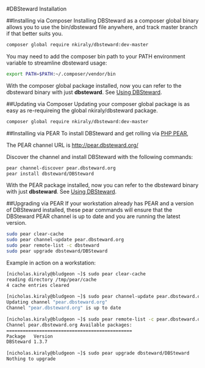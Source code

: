 #DBSteward Installation


##Installing via Composer
Installing DBSteward as a composer global binary allows you to use the bin/dbsteward file anywhere, and track master branch if that better suits you.
```bash
composer global require nkiraly/dbsteward:dev-master
```

You may need to add the composer bin path to your PATH environment variable to streamline dbsteward usage:
```bash
export PATH=$PATH:~/.composer/vendor/bin
```

With the composer global package installed, now you can refer to the dbsteward binary with just **dbsteward**. See [Using DBSteward](https://github.com/nkiraly/DBSteward/wiki/Crash-course#using-dbsteward).

##Updating via Composer
Updating your composer global package is as easy as re-requireing the global nkiraly/dbsteward package.
```bash
composer global require nkiraly/dbsteward:dev-master
```



##Installing via PEAR
To install DBSteward and get rolling via [PHP PEAR](http://pear.php.net),

The PEAR channel URL is http://pear.dbsteward.org/

Discover the channel and install DBSteward with the following commands:

```bash
pear channel-discover pear.dbsteward.org
pear install dbsteward/DBSteward
```

With the PEAR package installed, now you can refer to the dbsteward binary with just **dbsteward**. See [Using DBSteward](https://github.com/nkiraly/DBSteward/wiki/Crash-course#using-dbsteward).

##Upgrading via PEAR
If your workstation already has PEAR and a version of DBSteward installed, these pear commands will ensure that the DBSteward PEAR channel is up to date and you are running the latest version.

```bash
sudo pear clear-cache
sudo pear channel-update pear.dbsteward.org
sudo pear remote-list -c dbsteward
sudo pear upgrade dbsteward/DBSteward
```

Example in action on a workstation:
```bash
[nicholas.kiraly@bludgeon ~]$ sudo pear clear-cache
reading directory /tmp/pear/cache
4 cache entries cleared
 
[nicholas.kiraly@bludgeon ~]$ sudo pear channel-update pear.dbsteward.org
Updating channel "pear.dbsteward.org"
Channel "pear.dbsteward.org" is up to date
 
[nicholas.kiraly@bludgeon ~]$ sudo pear remote-list -c pear.dbsteward.org
Channel pear.dbsteward.org Available packages:
==============================================
Package   Version
DBSteward 1.3.7
 
[nicholas.kiraly@bludgeon ~]$ sudo pear upgrade dbsteward/DBSteward
Nothing to upgrade
```

